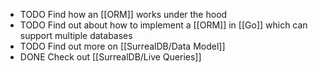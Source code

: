 - TODO Find how an [[ORM]] works under the hood
- TODO Find out about how to implement a [[ORM]] in [[Go]] which can support multiple databases
- TODO Find out more on [[SurrealDB/Data Model]]
- DONE Check out [[SurrealDB/Live Queries]]